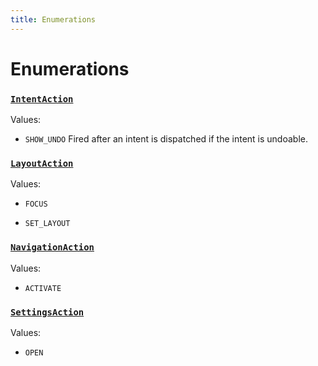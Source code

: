 ```yaml
---
title: Enumerations
---
```

# Enumerations
### [`IntentAction`](https://github.com/dxos/dxos/blob/5b3d9243a/packages/sdk/app-framework/src/plugins/IntentPlugin/provides.ts#L30)



Values:
- `SHOW_UNDO` Fired after an intent is dispatched if the intent is undoable.


### [`LayoutAction`](https://github.com/dxos/dxos/blob/5b3d9243a/packages/sdk/app-framework/src/plugins/common/layout.ts#L76)



Values:
- `FOCUS` 

- `SET_LAYOUT` 


### [`NavigationAction`](https://github.com/dxos/dxos/blob/5b3d9243a/packages/sdk/app-framework/src/plugins/common/navigation.ts#L47)



Values:
- `ACTIVATE` 


### [`SettingsAction`](https://github.com/dxos/dxos/blob/5b3d9243a/packages/sdk/app-framework/src/plugins/common/settings.ts#L20)



Values:
- `OPEN` 


